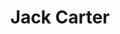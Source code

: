 ---
title: "Jack Carter"
first_name: Jack
last_name: Carter
role: Postdoctoral Researcher
organizations:
  - name: Universitat Pompeu Fabra
    url: "https://jackstorrorcarter.github.io/"
user_groups:
  - Postdocs
---